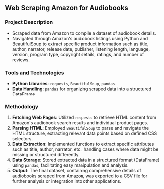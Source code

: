 ## Web Scraping Amazon for Audiobooks

### Project Description
- Scraped data from Amazon to compile a dataset of audiobook details. </br>
- Navigated through Amazon's audiobook listings using Python and BeautifulSoup to extract specific product information such as title, author, narrator, release date, publisher, listening length, language, version, program type, copyright details, ratings, and number of reviews.

### Tools and Technologies
- **Python Libraries**: `requests`, `BeautifulSoup`, `pandas`
- **Data Handling**: `pandas` for organizing scraped data into a structured DataFrame

### Methodology
1. **Fetching Web Pages**: Utilized `requests` to retrieve HTML content from Amazon's audiobook search results and individual product pages.
2. **Parsing HTML**: Employed `BeautifulSoup` to parse and navigate the HTML structure, extracting relevant data points based on defined CSS selectors.
3. **Data Extraction**: Implemented functions to extract specific attributes such as title, author, narrator, etc., handling cases where data might be missing or structured differently.
4. **Data Storage**: Stored extracted data in a structured format (DataFrame) using `pandas`, facilitating easy manipulation and analysis.
5. **Output**: The final dataset, containing comprehensive details of audiobooks scraped from Amazon, was exported to a CSV file for further analysis or integration into other applications.
